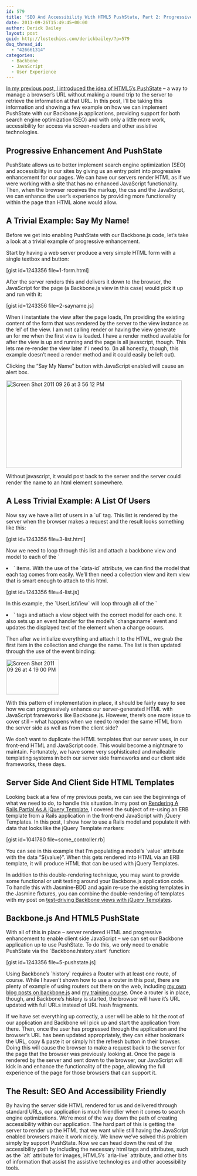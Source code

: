 ```yaml
---
id: 579
title: 'SEO And Accessibility With HTML5 PushState, Part 2: Progressive Enhancement With Backbone.js'
date: 2011-09-26T15:49:45+00:00
author: Derick Bailey
layout: post
guid: http://lostechies.com/derickbailey/?p=579
dsq_thread_id:
  - "426661314"
categories:
  - Backbone
  - JavaScript
  - User Experience
---
```

[In my previous post, I introduced the idea of HTML5&#8217;s PushState](http://lostechies.com/derickbailey/2011/09/26/seo-and-accessibility-with-html5-pushstate-part-1-introducing-pushstate/) &#8211; a way to manage a browser&#8217;s URL without making a round trip to the server to retrieve the information at that URL. In this post, I&#8217;ll be taking this information and showing a few example on how we can implement PushState with our Backbone.js applications, providing support for both search engine optimization (SEO) and with only a little more work, accessibility for access via screen-readers and other assistive technologies.

## Progressive Enhancement And PushState

PushState allows us to better implement search engine optimization (SEO) and accessibility in our sites by giving us an entry point into progressive enhancement for our pages. We can have our servers render HTML as if we were working with a site that has no enhanced JavaScript functionality. Then, when the browser receives the markup, the css and the JavaScript, we can enhance the user&#8217;s experience by providing more functionality within the page than HTML alone would allow.

## A Trivial Example: Say My Name!

Before we get into enabling PushState with our Backbone.js code, let&#8217;s take a look at a trivial example of progressive enhancement.

Start by having a web server produce a very simple HTML form with a single textbox and button:

[gist id=1243356 file=1-form.html]

After the server renders this and delivers it down to the browser, the JavaScript for the page (a Backbone.js view in this case) would pick it up and run with it:

[gist id=1243356 file=2-sayname.js]

When i instantiate the view after the page loads, I&#8217;m providing the existing content of the form that was rendered by the server to the view instance as the &#8216;el&#8217; of the view. I am not calling render or having the view generate an for me when the first view is loaded. I have a render method available for after the view is up and running and the page is all javascript, though. This lets me re-render the view later if i need to. (In all honestly, though, this example doesn&#8217;t need a render method and it could easily be left out).

Clicking the &#8220;Say My Name&#8221; button with JavaScript enabled will cause an alert box.

<img title="Screen Shot 2011-09-26 at 3.56.12 PM.png" src="http://lostechies.com/derickbailey/files/2011/09/Screen-Shot-2011-09-26-at-3.56.12-PM.png" border="0" alt="Screen Shot 2011 09 26 at 3 56 12 PM" width="479" height="238" />

Without javascript, it would post back to the server and the server could render the name to an html element somewhere.

## A Less Trivial Example: A List Of Users

Now say we have a list of users in a \`ul\` tag. This list is rendered by the server when the browser makes a request and the result looks something like this:

[gist id=1243356 file=3-list.html]

Now we need to loop through this list and attach a backbone view and model to each of the \`<li>\` items. With the use of the \`data-id\` attribute, we can find the model that each tag comes from easily. We&#8217;ll then need a collection view and item view that is smart enough to attach to this html.

[gist id=1243356 file=4-list.js]

In this example, the \`UserListView\` will loop through all of the \`<li>\` tags and attach a view object with the correct model for each one. It also sets up an event handler for the model&#8217;s \`change:name\` event and updates the displayed text of the element when a change occurs.

Then after we initialize everything and attach it to the HTML, we grab the first item in the collection and change the name. The list is then updated through the use of the event binding:

<img title="Screen Shot 2011-09-26 at 4.19.00 PM.png" src="http://lostechies.com/derickbailey/files/2011/09/Screen-Shot-2011-09-26-at-4.19.00-PM.png" border="0" alt="Screen Shot 2011 09 26 at 4 19 00 PM" width="144" height="95" />

With this pattern of implementation in place, it should be fairly easy to see how we can progressively enhance our server-generated HTML with JavaScript frameworks like Backbone.js. However, there&#8217;s one more issue to cover still &#8211; what happens when we need to render the same HTML from the server side as well as from the client side?

We don&#8217;t want to duplicate the HTML templates that our server uses, in our front-end HTML and JavaScript code. This would become a nightmare to maintain. Fortunately, we have some very sophisticated and malleable templating systems in both our server side frameworks and our client side frameworks, these days.

## Server Side And Client Side HTML Templates

Looking back at a few of my previous posts, we can see the beginnings of what we need to do, to handle this situation. In my post on [Rendering A Rails Partial As A jQuery Template](http://lostechies.com/derickbailey/2011/06/22/rendering-a-rails-partial-as-a-jquery-template/), I covered the subject of re-using an ERB template from a Rails application in the front-end JavaScript with jQuery Templates. In this post, I show how to use a Rails model and populate it with data that looks like the jQuery Template markers:

[gist id=1041780 file=some_controller.rb]

You can see in this example that I&#8217;m populating a model&#8217;s \`value\` attribute with the data &#8220;${value}&#8221;. When this gets rendered into HTML via an ERB template, it will produce HTML that can be used with jQuery Templates.

In addition to this double-rendering technique, you may want to provide some functional or unit testing around your Backbone.js application code. To handle this with Jasmine-BDD and again re-use the existing templates in the Jasmine fixtures, you can combine the double-rendering of templates with my post on [test-driving Backbone views with jQuery Templates](http://lostechies.com/derickbailey/2011/09/06/test-driving-backbone-views-with-jquery-templates-the-jasmine-gem-and-jasmine-jquery/).

## Backbone.js And HTML5 PushState

With all of this in place &#8211; server rendered HTML and progressive enhancement to enable client side JavaScript &#8211; we can set our Backbone application up to use PushState. To do this, we only need to enable PushState via the \`Backbone.history.start\` function:

[gist id=1243356 file=5-pushstate.js]

Using Backbone&#8217;s \`history\` requires a Router with at least one route, of course. While I haven&#8217;t shown how to use a router in this post, there are plenty of example of using routers out there on the web, including [my own blog posts on backbone.js](http://lostechies.com/derickbailey/category/backbone/) and [my training course](http://backbonetraining.net). Once a router is in place, though, and Backbone&#8217;s history is started, the browser will have it&#8217;s URL updated with full URLs instead of URL hash fragments.

If we have set everything up correctly, a user will be able to hit the root of our application and Backbone will pick up and start the application from there. Then, once the user has progressed through the application and the browser&#8217;s URL has been updated appropriately, they can either bookmark the URL, copy & paste it or simply hit the refresh button in their browser. Doing this will cause the browser to make a request back to the server for the page that the browser was previously looking at. Once the page is rendered by the server and sent down to the browser, our JavaScript will kick in and enhance the functionality of the page, allowing the full experience of the page for those browsers that can support it.

## The Result: SEO And Accessibility Friendly

By having the server side HTML rendered for us and delivered through standard URLs, our application is much friendlier when it comes to search engine optimizations. We&#8217;re most of the way down the path of creating accessibility within our application. The hard part of this is getting the server to render up the HTML that we want while still having the JavaScript enabled browsers make it work nicely. We know we&#8217;ve solved this problem simply by support PushState. Now we can head down the rest of the accessibility path by including the necessary html tags and attributes, such as the \`alt\` attribute for images, HTML5&#8217;s \`aria-live\` attribute, and other bits of information that assist the assistive technologies and other accessibility tools.